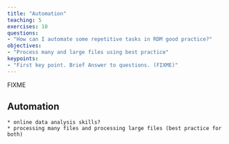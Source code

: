 ```yaml
---
title: "Automation"
teaching: 5
exercises: 10
questions:
- "How can I automate some repetitive tasks in RDM good practice?"
objectives:
- "Process many and large files using best practice"
keypoints:
- "First key point. Brief Answer to questions. (FIXME)"
---
```

FIXME


## Automation  
    * online data analysis skills?
    * processing many files and processing large files (best practice for both)
